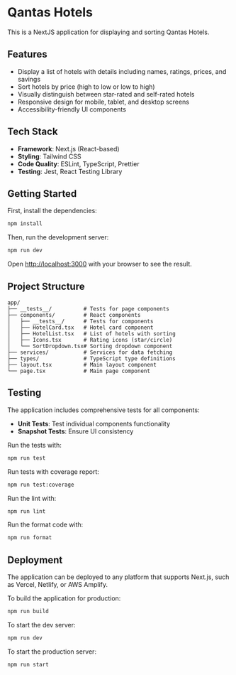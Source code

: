 # Qantas Hotels

This is a NextJS application for displaying and sorting Qantas Hotels.

## Features

- Display a list of hotels with details including names, ratings, prices, and savings
- Sort hotels by price (high to low or low to high)
- Visually distinguish between star-rated and self-rated hotels
- Responsive design for mobile, tablet, and desktop screens
- Accessibility-friendly UI components

## Tech Stack

- **Framework**: Next.js (React-based)
- **Styling**: Tailwind CSS
- **Code Quality**: ESLint, TypeScript, Prettier
- **Testing**: Jest, React Testing Library

## Getting Started

First, install the dependencies:

```bash
npm install
```

Then, run the development server:

```bash
npm run dev
```

Open [http://localhost:3000](http://localhost:3000) with your browser to see the result.

## Project Structure

```
app/
├── __tests__/          # Tests for page components
├── components/         # React components
│   ├── __tests__/      # Tests for components
│   ├── HotelCard.tsx   # Hotel card component
│   ├── HotelList.tsx   # List of hotels with sorting
│   ├── Icons.tsx       # Rating icons (star/circle)
│   └── SortDropdown.tsx# Sorting dropdown component
├── services/           # Services for data fetching
├── types/              # TypeScript type definitions
├── layout.tsx          # Main layout component
└── page.tsx            # Main page component
```

## Testing

The application includes comprehensive tests for all components:

- **Unit Tests**: Test individual components functionality
- **Snapshot Tests**: Ensure UI consistency

Run the tests with:

```bash
npm run test
```

Run tests with coverage report:

```bash
npm run test:coverage
```

Run the lint with:

```bash
npm run lint
```

Run the format code with:

```bash
npm run format
```

## Deployment

The application can be deployed to any platform that supports Next.js, such as Vercel, Netlify, or AWS Amplify.

To build the application for production:

```bash
npm run build
```

To start the dev server:

```bash
npm run dev
```

To start the production server:

```bash
npm run start
```
